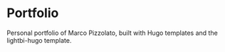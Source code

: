 # Portfolio
   
Personal portfolio of Marco Pizzolato, built with Hugo templates and the lightbi-hugo template.
